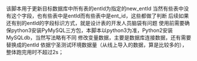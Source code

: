 该脚本用于更新目标数据库中所有表的entId为指定的new_entId
当然有些表中没有这个字段，也有些表中是entId而有些表中是ent_id，这些都做了判断
后续如果还有别的entId的字段标识方式，就是设计表的开发人员脑袋有问题
使用前需要确保python3安装PyMySQL三方包，本脚本以python3为准，Python2安装MySQLdb，当然写法略有不同
修改变量数据，主要是数据库连接数据，还有需要替换成的entId
依据宁圣测试环境数据量（从线上导入的数据，算是比较多的），整体跑完用时不超过2s；
